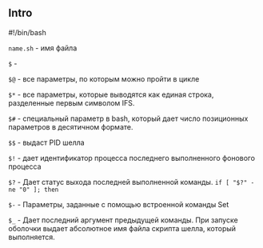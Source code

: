 ## Intro


#!/bin/bash 

`name.sh` - имя файла

`$` - 

`$@` - все параметры, по которым можно пройти в цикле

`$*` - все параметры, которые выводятся как единая строка, разделенные первым символом IFS.

`$#` - специальный параметр в bash, который дает число позиционных параметров в десятичном формате.

`$$` - выдаст PID шелла

`$!` - дает идентификатор процесса последнего выполненного фонового процесса

`$?` - Дает статус выхода последней выполненной команды. `if [ "$?" -ne "0" ]; then`

`$-` - Параметры, заданные с помощью встроенной команды Set

`$_` - Дает последний аргумент предыдущей команды. При запуске оболочки выдает абсолютное имя файла скрипта шелла, который выполняется.